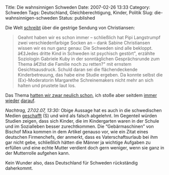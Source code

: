 Title: Die wahnsinnigen Schweden
Date: 2007-02-26 13:33
Category: Schweden
Tags: Deutschland, Gleichberechtigung, Kinder, Politik
Slug: die-wahnsinnigen-schweden
Status: published

Die Welt
[schreibt](http://www.welt.de/fernsehen/article735614/Mixa_und_die_wahnsinnigen_Schweden.html)
über die gestrige Sendung von Christiansen:

> Geahnt haben wir es schon immer – schließlich hat Pipi Langstrumpf
> zwei verschiedenfarbige Socken an – dank Sabine Christiansen wissen
> wir es nun ganz genau: Die Schweden sind alle bekloppt. â€žJedes
> dritte Kind in Schweden ist psychisch gestört", erzählte Soziologin
> Gabriele Kuby in der sonntäglichen Gesprächsrunde zum Thema â€žIst die
> Familie noch zu retten?" mit ernstem Gesichtsausdruck. Schuld daran
> sei die flächendeckende Kinderbetreuung, das habe eine Studie ergeben.
> Da konnte selbst die (Ex)-Moderatorin Margarethe Schreinemakers nicht
> mehr an sich halten und prustete laut los.

Das Thema [hatten wir zwar neulich
schon](http://www.fiket.de/2007/02/13/hoelle-schweden/), ich stoße aber
seitdem [immer](http://blog.tagesschau.de/?p=309)
[wieder](http://www.tagesschau.de/aktuell/meldungen/0,,OID6443776_REF1,00.html)
[darauf](http://www.tagesschau.de/aktuell/meldungen/0,1185,OID6446628_TYP6_THE_NAV_REF1_BAB,00.html).

*Nachtrag, 27.02.07, 13:30:* Obige Aussage hat es auch in die
schwedischen Medien
[geschafft](http://www.svd.se/dynamiskt/inrikes/did_14713495.asp) (S)
und wird als falsch abgelehnt. Im Gegenteil würden Studien zeigen, dass
sich Kinder, die im Kindergarten waren in der Schule und im Sozialleben
besser zurechtkommen. Die “Gebärmaschinen” von Bischof Mixa kommen in
dem Artikel genauso vor, wie ein Zitat eines deutschen Firmenchefs, der
anmerkt, dass es Vaterschaftsurlaub bei ihm gar nicht gebe, schließlich
hätten die Männer ja wichtige Aufgaben zu erfüllen und eine echte Mutter
verdient doch gern weniger, wenn sie ganz in der Mutterrolle aufgehen
kann.

Kein Wunder also, dass Deutschland für Schweden rückständig daherkommt.

